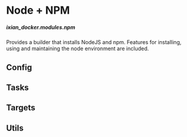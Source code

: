 # Node + NPM
##### ixian_docker.modules.npm

Provides a builder that installs NodeJS and npm. Features for installing, using 
and maintaining the node environment are included.

## Config
## Tasks
## Targets
## Utils
